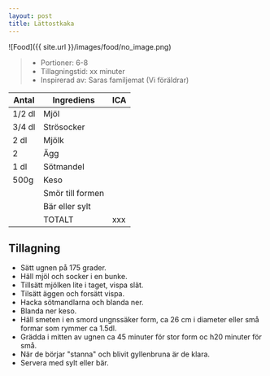```yaml
---
layout: post
title: Lättostkaka
---
```


![Food]({{ site.url }}/images/food/no_image.png)

>* Portioner: 6-8
>* Tillagningstid: xx minuter
>* Inspirerad av: Saras familjemat (Vi föräldrar)

Antal | Ingrediens                | ICA
----- | ------------------------- | ---
1/2 dl| Mjöl                      |
3/4 dl| Strösocker                |
2 dl  | Mjölk                     |
2     | Ägg                       |
1 dl  | Sötmandel                 |
500g  | Keso                      |
      | Smör till formen          |
      | Bär eller sylt            |
      | TOTALT                    | xxx

Tillagning
----------

* Sätt ugnen på 175 grader.
* Häll mjöl och socker i en bunke.
* Tillsätt mjölken lite i taget, vispa slät.
* Tilsätt äggen och forsätt vispa.
* Hacka sötmandlarna och blanda ner.
* Blanda ner keso.
* Häll smeten i en smord ungnssäker form, ca 26 cm i diameter eller små formar
  som rymmer ca 1.5dl.
* Grädda i mitten av ugnen ca 45 minuter för stor form oc h20 minuter för små.
* När de börjar "stanna" och blivit gyllenbruna är de klara.
* Servera med sylt eller bär.